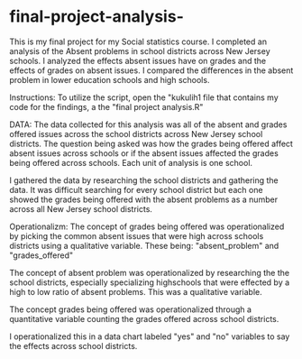 # final-project-analysis-
This is my final project for my Social statistics course. I completed an analysis of the Absent problems in school districts across New Jersey schools. I analyzed the effects absent issues have on grades and the effects of grades on absent issues. I compared the differences in the absent problem in lower education schools and high schools. 

Instructions:
To utilize the script, open the "kukulih1 file that contains my code for the findings, a the "final project analysis.R"

DATA: 
The data collected for this analysis was all of the absent and grades offered issues across the school districts across New Jersey school districts. The question being asked was how the grades being offered affect absent issues across schools or if the absent issues affected the grades being offered across schools. Each unit of analysis is one school.

I gathered the data by researching the school districts and gathering the data. It was difficult searching for every school district but each one showed the grades being offered with the absent problems as a number across all New Jersey school districts. 

Operationalizm:
The concept of grades being offered was operationalized by picking the common absent issues that were high across schools districts using a qualitative variable. These being: "absent_problem" and "grades_offered"

The concept of absent problem was operationalized by researching the the school districts, especially specializing highschools that were effected by a high to low ratio of absent problems. This was a qualitative variable. 

The concept grades being offered was operationalized through a quantitative variable counting the grades offered across school districts. 

I operationalized this in a data chart labeled "yes" and "no" variables to say the effects across school districts. 
